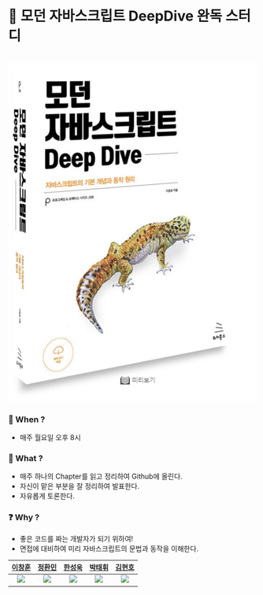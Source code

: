 # 📒 모던 자바스크립트 DeepDive 완독 스터디

<p align="center">
  <br>
  <img src="./changhoon/img/thumbnail.png">
  <br>
</p>

### 📆 When ?
- 매주 월요일 오후 8시

### 📕 What ?
- 매주 하나의 Chapter를 읽고 정리하여 Github에 올린다. 
- 자신이 맡은 부분을 잘 정리하여 발표한다.
- 자유롭게 토론한다.

### ❓ Why ?
- 좋은 코드를 짜는 개발자가 되기 위하여!
- 면접에 대비하여 미리 자바스크립트의 문법과 동작을 이해한다.

| [이창훈](https://github.com/anotheranotherhoon) | [정환민](https://github.com/JEONGHWANMIN) | [한성욱](https://github.com/StarryPro) | [박태휘](https://github.com/tahupapa) |[김현호](https://github.com/ryan-kim-dev)|
| :---: | :---: | :---: | :---: | :---: |
| ![](https://github.com/anotheranotherhoon.png) | ![](https://github.com/JEONGHWANMIN.png) | ![](https://github.com/StarryPro.png) | ![](https://github.com/tahupapa.png) | ![](https://github.com/ryan-kim-dev.png) |
